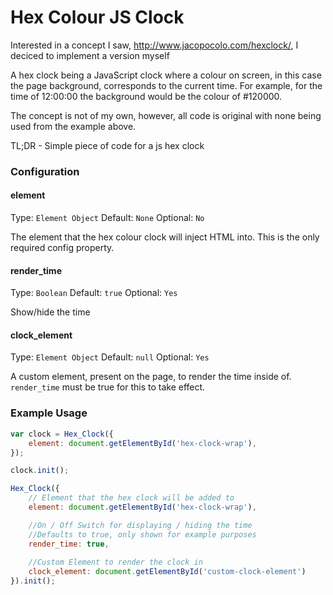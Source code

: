 Hex Colour JS Clock
============

Interested in a concept I saw, http://www.jacopocolo.com/hexclock/, I deciced to implement a version myself

A hex clock being a JavaScript clock where a colour on screen, in this case the page background, corresponds to the current time. For example, for the time of 12:00:00 the background would be the colour of #120000.

The concept is not of my own, however, all code is original with none being used from the example above.

TL;DR - Simple piece of code for a js hex clock

### Configuration

#### element

Type: `Element Object`
Default: `None`
Optional: `No`

The element that the hex colour clock will inject HTML into. 
This is the only required config property.

#### render_time

Type: `Boolean`
Default: `true`
Optional: `Yes`

Show/hide the time

#### clock_element

Type: `Element Object`
Default: `null`
Optional: `Yes`

A custom element, present on the page, to render the time inside of. `render_time` must be true for this to take effect.

### Example Usage
```js
var clock = Hex_Clock({
    element: document.getElementById('hex-clock-wrap'),
});

clock.init();
```
```js
Hex_Clock({
    // Element that the hex clock will be added to
    element: document.getElementById('hex-clock-wrap'),

    //On / Off Switch for displaying / hiding the time
    //Defaults to true, only shown for example purposes
    render_time: true,
        
    //Custom Element to render the clock in
    clock_element: document.getElementById('custom-clock-element')
}).init();
```
